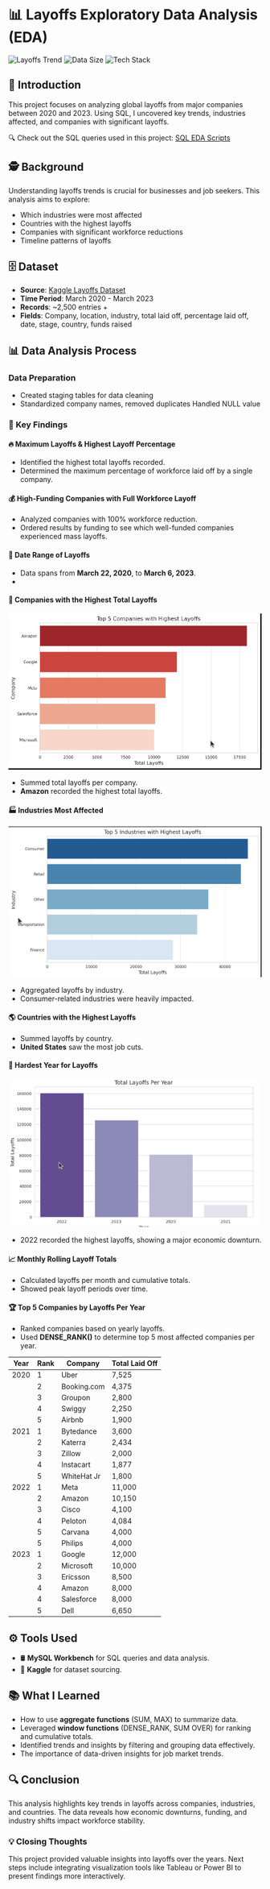 # 📊 Layoffs Exploratory Data Analysis (EDA)

![Layoffs Trend](https://img.shields.io/badge/Trend-Peaked_in_2022-red) 
![Data Size](https://img.shields.io/badge/Records-3,000+-blue) 
![Tech Stack](https://img.shields.io/badge/SQL-MySQL-yellow)

## 🚀 Introduction
This project focuses on analyzing global layoffs from major companies between 2020 and 2023. Using SQL, I uncovered key trends, industries affected, and companies with significant layoffs.

🔍 Check out the SQL queries used in this project: [SQL EDA Scripts]()

## 🕵️ Background
Understanding layoffs trends is crucial for businesses and job seekers. This analysis aims to explore:
- Which industries were most affected
- Countries with the highest layoffs
- Companies with significant workforce reductions
- Timeline patterns of layoffs

## 🗄 Dataset
- **Source**: [Kaggle Layoffs Dataset](https://www.kaggle.com/)
- **Time Period**: March 2020 - March 2023
- **Records**: ~2,500 entries +
- **Fields**: Company, location, industry, total laid off, percentage laid off, date, stage, country, funds raised

## 📊 Data Analysis Process
###  Data Preparation

- Created staging tables for data cleaning
- Standardized company names, removed duplicates
   Handled NULL value

### 🔹 Key Findings
#### 🔥 Maximum Layoffs & Highest Layoff Percentage
- Identified the highest total layoffs recorded.
- Determined the maximum percentage of workforce laid off by a single company.


#### 💰 High-Funding Companies with Full Workforce Layoff
- Analyzed companies with 100% workforce reduction.
- Ordered results by funding to see which well-funded companies experienced mass layoffs.

#### 📅 Date Range of Layoffs
- Data spans from **March 22, 2020**, to **March 6, 2023**.
- 
#### 🏢 Companies with the Highest Total Layoffs
![Top Companies by Layoffs](company.png)
- Summed total layoffs per company.
- **Amazon** recorded the highest total layoffs.

#### 🏭 Industries Most Affected
![Layoffs by Industry](industry.png)
- Aggregated layoffs by industry.
- Consumer-related industries were heavily impacted.

#### 🌎 Countries with the Highest Layoffs
- Summed layoffs by country.
- **United States** saw the most job cuts.

#### 📆 Hardest Year for Layoffs
![Top Companies by Layoffs](years.png)
- 2022 recorded the highest layoffs, showing a major economic downturn.

#### 📈 Monthly Rolling Layoff Totals
- Calculated layoffs per month and cumulative totals.
- Showed peak layoff periods over time.

#### 🏆 Top 5 Companies by Layoffs Per Year
- Ranked companies based on yearly layoffs.
- Used **DENSE_RANK()** to determine top 5 most affected companies per year.

| Year | Rank | Company     | Total Laid Off |
|------|------|-------------|----------------|
| 2020 | 1    | Uber        | 7,525          |
|      | 2    | Booking.com | 4,375          |
|      | 3    | Groupon     | 2,800          |
|      | 4    | Swiggy      | 2,250          |
|      | 5    | Airbnb      | 1,900          |
| 2021 | 1    | Bytedance   | 3,600          |
|      | 2    | Katerra     | 2,434          |
|      | 3    | Zillow      | 2,000          |
|      | 4    | Instacart   | 1,877          |
|      | 5    | WhiteHat Jr | 1,800          |
| 2022 | 1    | Meta        | 11,000         |
|      | 2    | Amazon      | 10,150         |
|      | 3    | Cisco       | 4,100          |
|      | 4    | Peloton     | 4,084          |
|      | 5    | Carvana     | 4,000          |
|      | 5    | Philips     | 4,000          |
| 2023 | 1    | Google      | 12,000         |
|      | 2    | Microsoft   | 10,000         |
|      | 3    | Ericsson    | 8,500          |
|      | 4    | Amazon      | 8,000          |
|      | 4    | Salesforce  | 8,000          |
|      | 5    | Dell        | 6,650          |


## ⚙️ Tools Used
- 🛢 **MySQL Workbench** for SQL queries and data analysis.
- 📂 **Kaggle** for dataset sourcing.

## 📚 What I Learned
- How to use **aggregate functions** (SUM, MAX) to summarize data.
- Leveraged **window functions** (DENSE_RANK, SUM OVER) for ranking and cumulative totals.
- Identified trends and insights by filtering and grouping data effectively.
- The importance of data-driven insights for job market trends.

## 🔍 Conclusion
This analysis highlights key trends in layoffs across companies, industries, and countries. The data reveals how economic downturns, funding, and industry shifts impact workforce stability.

### 💡 Closing Thoughts
This project provided valuable insights into layoffs over the years. Next steps include integrating visualization tools like Tableau or Power BI to present findings more interactively.
